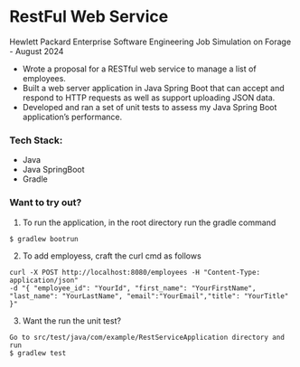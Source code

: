 # RestFul Web Service

Hewlett Packard Enterprise Software Engineering Job Simulation on Forage - August 2024
- Wrote a proposal for a RESTful web service to manage a list of employees.
- Built a web server application in Java Spring Boot that can accept and respond to HTTP requests as well as support uploading JSON data.
- Developed and ran a set of unit tests to assess my Java Spring Boot application’s performance.

### Tech Stack:
- Java
- Java SpringBoot
- Gradle

### Want to try out?
1. To run the application, in the root directory run the gradle command
```
$ gradlew bootrun
```

2. To add employess, craft the curl cmd as follows
```
curl -X POST http://localhost:8080/employees -H "Content-Type: application/json"
-d "{ "employee_id": "YourId", "first_name": "YourFirstName", "last_name": "YourLastName", "email":"YourEmail","title": "YourTitle" }"
```

3. Want the run the unit test?
```
Go to src/test/java/com/example/RestServiceApplication directory and run 
$ gradlew test
```

  
